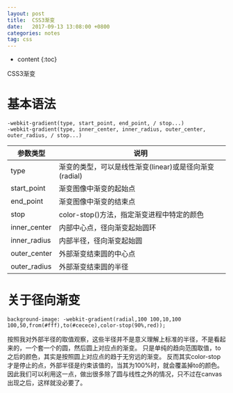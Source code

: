 ```yaml
---
layout: post
title:  CSS3渐变
date:   2017-09-13 13:08:00 +0800
categories: notes
tag: css
---
```


* content
{:toc}



CSS3渐变
# 基本语法

```
-webkit-gradient(type, start_point, end_point, / stop...)
-webkit-gradient(type, inner_center, inner_radius, outer_center, outer_radius, / stop...)
```

参数类型 | 说明
---|---
type | 渐变的类型，可以是线性渐变(linear)或是径向渐变(radial)
start_point | 渐变图像中渐变的起始点
end_point | 渐变图像中渐变的结束点
stop |	color-stop()方法，指定渐变进程中特定的颜色
inner_center |  内部中心点，径向渐变起始圆环
inner_radius |	内部半径，径向渐变起始圆
outer_center |	外部渐变结束圆的中心点
outer_radius |	外部渐变结束圆的半径


# 关于径向渐变

```
background-image: -webkit-gradient(radial,100 100,10,100 100,50,from(#fff),to(#cecece),color-stop(90%,red));
```
按照我对外部半径的取值观察，这些半径并不是意义理解上标准的半径，不是看起来的，一个套一个的圆，然后圆上对应点的渐变。
只是单纯的趋向范围取值，to之后的颜色，其实是按照圆上对应点的趋于无穷远的渐变。
反而其实color-stop才是停止的点，外部半径是约束该值的，当其为100%时，就会覆盖掉to的颜色。
因此我们可以利用这一点，做出很多除了圆与线性之外的情况，只不过在canvas出现之后，这样就没必要了。


